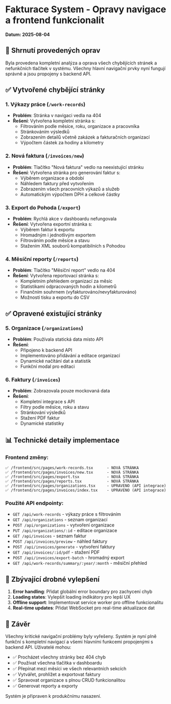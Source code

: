 # Fakturace System - Opravy navigace a frontend funkcionalit
**Datum: 2025-08-04**

## 🎯 Shrnutí provedených oprav

Byla provedena kompletní analýza a oprava všech chybějících stránek a nefunkčních tlačítek v systému. Všechny hlavní navigační prvky nyní fungují správně a jsou propojeny s backend API.

## ✅ Vytvořené chybějící stránky

### 1. **Výkazy práce** (`/work-records`)
- **Problém**: Stránka v navigaci vedla na 404
- **Řešení**: Vytvořena kompletní stránka s:
  - Filtrováním podle měsíce, roku, organizace a pracovníka
  - Stránkováním výsledků
  - Zobrazením detailů včetně zakázek a fakturačních organizací
  - Výpočtem částek za hodiny a kilometry

### 2. **Nová faktura** (`/invoices/new`)
- **Problém**: Tlačítko "Nová faktura" vedlo na neexistující stránku
- **Řešení**: Vytvořena stránka pro generování faktur s:
  - Výběrem organizace a období
  - Náhledem faktury před vytvořením
  - Zobrazením všech pracovních výkazů a služeb
  - Automatickým výpočtem DPH a celkové částky

### 3. **Export do Pohoda** (`/export`)
- **Problém**: Rychlá akce v dashboardu nefungovala
- **Řešení**: Vytvořena exportní stránka s:
  - Výběrem faktur k exportu
  - Hromadným i jednotlivým exportem
  - Filtrováním podle měsíce a stavu
  - Stažením XML souborů kompatibilních s Pohodou

### 4. **Měsíční reporty** (`/reports`)
- **Problém**: Tlačítko "Měsíční report" vedlo na 404
- **Řešení**: Vytvořena reportovací stránka s:
  - Kompletním přehledem organizací za měsíc
  - Statistikami odpracovaných hodin a kilometrů
  - Finančním souhrnem (vyfakturováno/nevyfakturováno)
  - Možností tisku a exportu do CSV

## ✅ Opravené existující stránky

### 5. **Organizace** (`/organizations`)
- **Problém**: Používala statická data místo API
- **Řešení**: 
  - Připojeno k backend API
  - Implementováno přidávání a editace organizací
  - Dynamické načítání dat a statistik
  - Funkční modal pro editaci

### 6. **Faktury** (`/invoices`)  
- **Problém**: Zobrazovala pouze mockovaná data
- **Řešení**:
  - Kompletní integrace s API
  - Filtry podle měsíce, roku a stavu
  - Stránkování výsledků
  - Stažení PDF faktur
  - Dynamické statistiky

## 📊 Technické detaily implementace

### Frontend změny:
```
✅ /frontend/src/pages/work-records.tsx      - NOVÁ STRÁNKA
✅ /frontend/src/pages/invoices/new.tsx      - NOVÁ STRÁNKA  
✅ /frontend/src/pages/export.tsx            - NOVÁ STRÁNKA
✅ /frontend/src/pages/reports.tsx           - NOVÁ STRÁNKA
✅ /frontend/src/pages/organizations.tsx     - UPRAVENO (API integrace)
✅ /frontend/src/pages/invoices/index.tsx    - UPRAVENO (API integrace)
```

### Použité API endpointy:
- `GET /api/work-records` - výkazy práce s filtrováním
- `GET /api/organizations` - seznam organizací
- `POST /api/organizations` - vytvoření organizace
- `PUT /api/organizations/:id` - editace organizace
- `GET /api/invoices` - seznam faktur
- `POST /api/invoices/preview` - náhled faktury
- `POST /api/invoices/generate` - vytvoření faktury
- `GET /api/invoices/:id/pdf` - stažení PDF
- `POST /api/invoices/export-batch` - hromadný export
- `GET /api/work-records/summary/:year/:month` - měsíční přehled

## 🔧 Zbývající drobné vylepšení

1. **Error handling**: Přidat globální error boundary pro zachycení chyb
2. **Loading states**: Vylepšit loading indikátory pro lepší UX
3. **Offline support**: Implementovat service worker pro offline funkcionalitu
4. **Real-time updates**: Přidat WebSocket pro real-time aktualizace dat

## 📝 Závěr

Všechny kritické navigační problémy byly vyřešeny. Systém je nyní plně funkční s kompletní navigací a všemi hlavními funkcemi propojenými s backend API. Uživatelé mohou:

- ✅ Procházet všechny stránky bez 404 chyb
- ✅ Používat všechna tlačítka v dashboardu
- ✅ Přepínat mezi měsíci ve všech relevantních sekcích
- ✅ Vytvářet, prohlížet a exportovat faktury
- ✅ Spravovat organizace s plnou CRUD funkcionalitou
- ✅ Generovat reporty a exporty

Systém je připraven k produkčnímu nasazení.